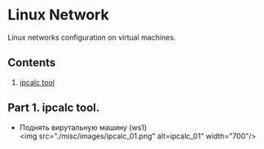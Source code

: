 # Linux Network

Linux networks configuration on virtual machines.

## Contents

1. [ipcalc tool](#part-1-ipcalc-tool)

## Part 1. **ipcalc** tool.

- Поднять вирутальную машину (ws1) \
  <img src="./misc/images/ipcalc_01.png" alt=ipcalc_01" width="700"/>


